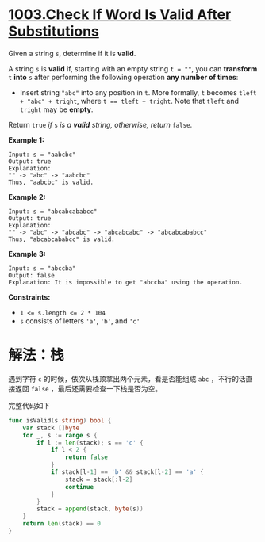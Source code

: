 # [1003.Check If Word Is Valid After Substitutions](https://leetcode.cn/problems/check-if-word-is-valid-after-substitutions)

Given a string `s`, determine if it is **valid**.

A string `s` is **valid** if, starting with an empty string `t = ""`, you can **transform** `t` **into** `s` after performing the following operation **any number of times**:

- Insert string `"abc"` into any position in `t`. More formally, `t` becomes `tleft + "abc" + tright`, where `t == tleft + tright`. Note that `tleft` and `tright` may be **empty**.

Return `true` *if* `s` *is a **valid** string, otherwise, return* `false`.

 

**Example 1:**

```
Input: s = "aabcbc"
Output: true
Explanation:
"" -> "abc" -> "aabcbc"
Thus, "aabcbc" is valid.
```

**Example 2:**

```
Input: s = "abcabcababcc"
Output: true
Explanation:
"" -> "abc" -> "abcabc" -> "abcabcabc" -> "abcabcababcc"
Thus, "abcabcababcc" is valid.
```

**Example 3:**

```
Input: s = "abccba"
Output: false
Explanation: It is impossible to get "abccba" using the operation.
```

 

**Constraints:**

- `1 <= s.length <= 2 * 104`
- `s` consists of letters `'a'`, `'b'`, and `'c'`



# 解法：栈

遇到字符 `c` 的时候，依次从栈顶拿出两个元素，看是否能组成 `abc` ，不行的话直接返回 `false` ，最后还需要检查一下栈是否为空。

完整代码如下

```go
func isValid(s string) bool {
	var stack []byte
	for _, s := range s {
		if l := len(stack); s == 'c' {
			if l < 2 {
				return false
			}
			if stack[l-1] == 'b' && stack[l-2] == 'a' {
				stack = stack[:l-2]
				continue
			}
		}
		stack = append(stack, byte(s))
	}
	return len(stack) == 0
}
```

